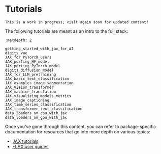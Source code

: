 # Tutorials

```{note}
This is a work in progress; visit again soon for updated content!
```

The following tutorials are meant as an intro to the full stack:

```{toctree}
:maxdepth: 2

getting_started_with_jax_for_AI
digits_vae
JAX_for_PyTorch_users
JAX_porting_HF_model
JAX_porting_PyTorch_model
digits_diffusion_model
JAX_for_LLM_pretraining
JAX_basic_text_classification
JAX_examples_image_segmentation
JAX_Vision_transformer
JAX_machine_translation
JAX_visualizing_models_metrics
JAX_image_captioning
JAX_time_series_classification
JAX_transformer_text_classification
data_loaders_on_cpu_with_jax
data_loaders_on_gpu_with_jax
```

Once you've gone through this content, you can refer to package-specific
documentation for resources that go into more depth on various topics:

- [JAX tutorials](https://jax.readthedocs.io/en/latest/tutorials.html)
- [FLAX user guides](https://flax.readthedocs.io/en/latest/guides/index.html)
